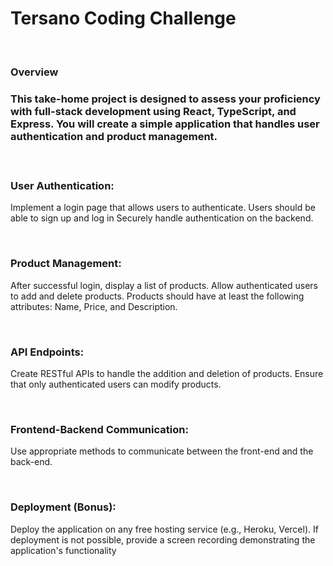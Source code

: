# Tersano Coding Challenge
</br>
<h3>Overview<h3>
<p>
This take-home project is designed to assess your proficiency with full-stack development using React, TypeScript, and Express. You will create a simple application that handles user authentication and product management.
</p>
</br>
<h3>User Authentication:</h3>
<p>
Implement a login page that allows users to authenticate.
Users should be able to sign up and log in
Securely handle authentication on the backend.
</p>
</br>
<h3>Product Management:</h3>
<p>
After successful login, display a list of products.
Allow authenticated users to add and delete products.
Products should have at least the following attributes: Name, Price, and Description.
</p>
</br>
<h3>API Endpoints:</h3>
<p>
Create RESTful APIs to handle the addition and deletion of products.
Ensure that only authenticated users can modify products.
</p>
</br>
<h3>Frontend-Backend Communication:</h3>
<p>
Use appropriate methods to communicate between the front-end and the back-end.
</p>
</br>
<h3>Deployment (Bonus):</h3>
<p>
Deploy the application on any free hosting service (e.g., Heroku, Vercel).
If deployment is not possible, provide a screen recording demonstrating the application's functionality
</p>